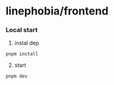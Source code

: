 # linephobia/frontend

### Local start
1. instal dep 
```
pnpm install
```

2. start
```
pnpm dev
```